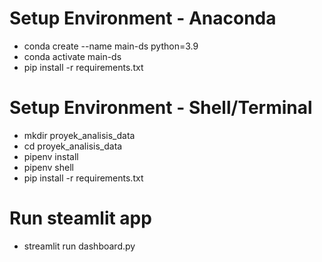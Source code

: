 # Setup Environment - Anaconda
- conda create --name main-ds python=3.9
- conda activate main-ds
- pip install -r requirements.txt

# Setup Environment - Shell/Terminal
- mkdir proyek_analisis_data
- cd proyek_analisis_data
- pipenv install
- pipenv shell
- pip install -r requirements.txt

# Run steamlit app
- streamlit run dashboard.py